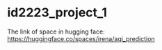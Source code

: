 # id2223_project_1
The link of space in hugging face:
https://huggingface.co/spaces/irena/aqi_prediction
